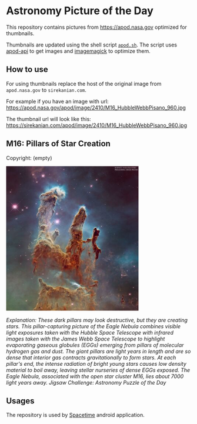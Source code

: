 # Astronomy Picture of the Day

This repository contains pictures from https://apod.nasa.gov optimized for thumbnails.

Thumbnails are updated using the shell script [`apod.sh`](apod.sh). The script
uses [apod-api](https://github.com/nasa/apod-api) to get images and [imagemagick](https://imagemagick.org) to
optimize them.

## How to use

For using thumbnails replace the host of the original image from `apod.nasa.gov` to `sirekanian.com`.

For example if you have an image with url:<br>
https://apod.nasa.gov/apod/image/2410/M16_HubbleWebbPisano_960.jpg

The thumbnail url will look like this:<br>
https://sirekanian.com/apod/image/2410/M16_HubbleWebbPisano_960.jpg

## M16: Pillars of Star Creation

Copyright: (empty)

[![the picture of the day][1]][2]

_Explanation: These dark pillars may look destructive, but they are creating stars.  This pillar-capturing picture of the Eagle Nebula combines visible light exposures taken with the Hubble Space Telescope with infrared images taken with the James Webb Space Telescope to highlight evaporating gaseous globules (EGGs) emerging from pillars of molecular hydrogen gas and dust.  The giant pillars are light years in length and are so dense that interior gas contracts gravitationally to form stars.  At each pillar's end, the intense radiation of bright young stars causes low density material to boil away, leaving stellar nurseries of dense EGGs exposed.  The Eagle Nebula, associated with the open star cluster M16, lies about 7000 light years away.   Jigsaw Challenge: Astronomy Puzzle of the Day_

## Usages

The repository is used by [Spacetime][3] android application.

[1]: image/2410/M16_HubbleWebbPisano_960.jpg

[2]: https://apod.nasa.gov/apod/image/2410/M16_HubbleWebbPisano_960.jpg

[3]: https://github.com/sirekanian/spacetime
